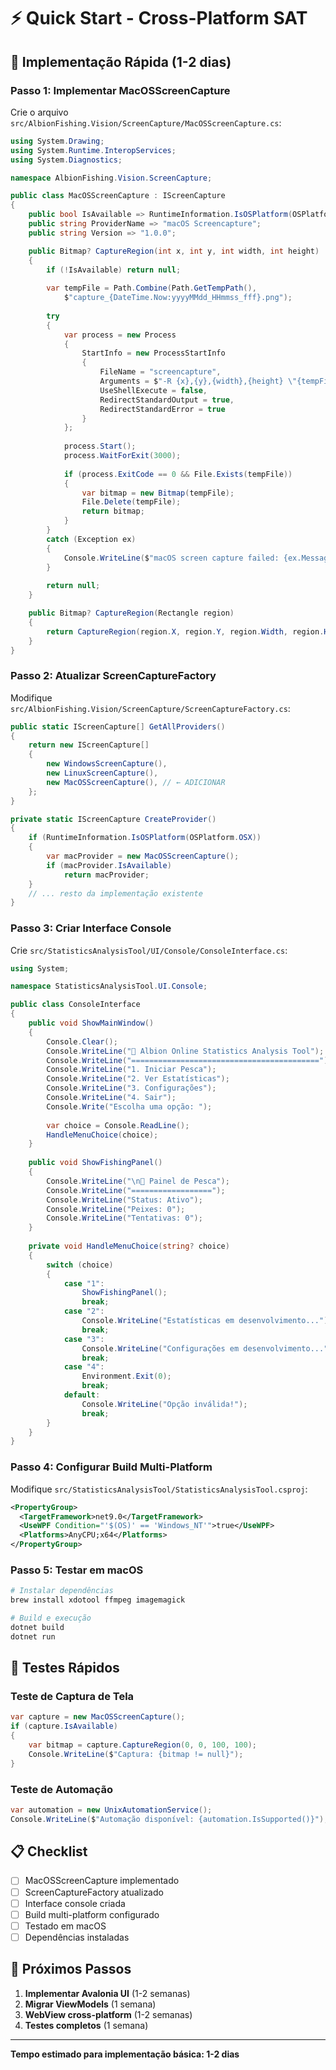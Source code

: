 # ⚡ Quick Start - Cross-Platform SAT

## 🎯 Implementação Rápida (1-2 dias)

### **Passo 1: Implementar MacOSScreenCapture**

Crie o arquivo `src/AlbionFishing.Vision/ScreenCapture/MacOSScreenCapture.cs`:

```csharp
using System.Drawing;
using System.Runtime.InteropServices;
using System.Diagnostics;

namespace AlbionFishing.Vision.ScreenCapture;

public class MacOSScreenCapture : IScreenCapture
{
    public bool IsAvailable => RuntimeInformation.IsOSPlatform(OSPlatform.OSX);
    public string ProviderName => "macOS Screencapture";
    public string Version => "1.0.0";

    public Bitmap? CaptureRegion(int x, int y, int width, int height)
    {
        if (!IsAvailable) return null;
        
        var tempFile = Path.Combine(Path.GetTempPath(), 
            $"capture_{DateTime.Now:yyyyMMdd_HHmmss_fff}.png");
        
        try
        {
            var process = new Process
            {
                StartInfo = new ProcessStartInfo
                {
                    FileName = "screencapture",
                    Arguments = $"-R {x},{y},{width},{height} \"{tempFile}\"",
                    UseShellExecute = false,
                    RedirectStandardOutput = true,
                    RedirectStandardError = true
                }
            };
            
            process.Start();
            process.WaitForExit(3000);
            
            if (process.ExitCode == 0 && File.Exists(tempFile))
            {
                var bitmap = new Bitmap(tempFile);
                File.Delete(tempFile);
                return bitmap;
            }
        }
        catch (Exception ex)
        {
            Console.WriteLine($"macOS screen capture failed: {ex.Message}");
        }
        
        return null;
    }

    public Bitmap? CaptureRegion(Rectangle region)
    {
        return CaptureRegion(region.X, region.Y, region.Width, region.Height);
    }
}
```

### **Passo 2: Atualizar ScreenCaptureFactory**

Modifique `src/AlbionFishing.Vision/ScreenCapture/ScreenCaptureFactory.cs`:

```csharp
public static IScreenCapture[] GetAllProviders()
{
    return new IScreenCapture[]
    {
        new WindowsScreenCapture(),
        new LinuxScreenCapture(),
        new MacOSScreenCapture(), // ← ADICIONAR
    };
}

private static IScreenCapture CreateProvider()
{
    if (RuntimeInformation.IsOSPlatform(OSPlatform.OSX))
    {
        var macProvider = new MacOSScreenCapture();
        if (macProvider.IsAvailable)
            return macProvider;
    }
    // ... resto da implementação existente
}
```

### **Passo 3: Criar Interface Console**

Crie `src/StatisticsAnalysisTool/UI/Console/ConsoleInterface.cs`:

```csharp
using System;

namespace StatisticsAnalysisTool.UI.Console;

public class ConsoleInterface
{
    public void ShowMainWindow()
    {
        Console.Clear();
        Console.WriteLine("🎣 Albion Online Statistics Analysis Tool");
        Console.WriteLine("==========================================");
        Console.WriteLine("1. Iniciar Pesca");
        Console.WriteLine("2. Ver Estatísticas");
        Console.WriteLine("3. Configurações");
        Console.WriteLine("4. Sair");
        Console.Write("Escolha uma opção: ");
        
        var choice = Console.ReadLine();
        HandleMenuChoice(choice);
    }
    
    public void ShowFishingPanel()
    {
        Console.WriteLine("\n🎣 Painel de Pesca");
        Console.WriteLine("==================");
        Console.WriteLine("Status: Ativo");
        Console.WriteLine("Peixes: 0");
        Console.WriteLine("Tentativas: 0");
    }
    
    private void HandleMenuChoice(string? choice)
    {
        switch (choice)
        {
            case "1":
                ShowFishingPanel();
                break;
            case "2":
                Console.WriteLine("Estatísticas em desenvolvimento...");
                break;
            case "3":
                Console.WriteLine("Configurações em desenvolvimento...");
                break;
            case "4":
                Environment.Exit(0);
                break;
            default:
                Console.WriteLine("Opção inválida!");
                break;
        }
    }
}
```

### **Passo 4: Configurar Build Multi-Platform**

Modifique `src/StatisticsAnalysisTool/StatisticsAnalysisTool.csproj`:

```xml
<PropertyGroup>
  <TargetFramework>net9.0</TargetFramework>
  <UseWPF Condition="'$(OS)' == 'Windows_NT'">true</UseWPF>
  <Platforms>AnyCPU;x64</Platforms>
</PropertyGroup>
```

### **Passo 5: Testar em macOS**

```bash
# Instalar dependências
brew install xdotool ffmpeg imagemagick

# Build e execução
dotnet build
dotnet run
```

## 🧪 Testes Rápidos

### **Teste de Captura de Tela**
```csharp
var capture = new MacOSScreenCapture();
if (capture.IsAvailable)
{
    var bitmap = capture.CaptureRegion(0, 0, 100, 100);
    Console.WriteLine($"Captura: {bitmap != null}");
}
```

### **Teste de Automação**
```csharp
var automation = new UnixAutomationService();
Console.WriteLine($"Automação disponível: {automation.IsSupported()}");
```

## 📋 Checklist

- [ ] MacOSScreenCapture implementado
- [ ] ScreenCaptureFactory atualizado
- [ ] Interface console criada
- [ ] Build multi-platform configurado
- [ ] Testado em macOS
- [ ] Dependências instaladas

## 🚀 Próximos Passos

1. **Implementar Avalonia UI** (1-2 semanas)
2. **Migrar ViewModels** (1 semana)
3. **WebView cross-platform** (1-2 semanas)
4. **Testes completos** (1 semana)

---

**Tempo estimado para implementação básica: 1-2 dias**
